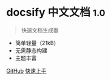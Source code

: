 # docsify 中文文档 <small>1.0</small>

> 快速文档生成器

- 简单轻量（21kB）
- 无需静态构建
- 主题丰富

[GitHub](https://github.com/docsifyjs/docsify/)
[快速上手](README.md)